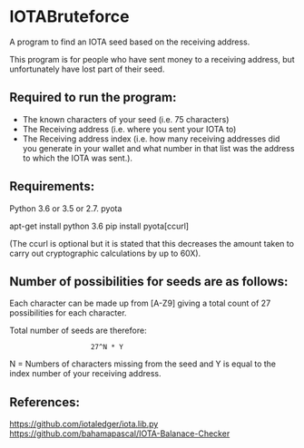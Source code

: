 # IOTABruteforce

A program to find an IOTA seed based on the receiving address. 

This program is for people who have sent money to a receiving address, but unfortunately have lost part of their seed. 

## Required to run the program:

- The known characters of your seed (i.e. 75 characters) 
- The Receiving address (i.e. where you sent your IOTA to)
- The Receiving address index (i.e. how many receiving addresses did you generate in your wallet and what number in that list was the address to which the IOTA was sent.). 


## Requirements: 
Python 3.6 or 3.5 or 2.7.
pyota 

apt-get install python 3.6 
pip install pyota[ccurl] 

(The ccurl is optional but it is stated that this decreases the amount taken to carry out cryptographic calculations by up to 60X). 

## Number of possibilities for seeds are as follows: 

Each character can be made up from [A-Z9] giving a total count of 27 possibilities for each character. 

Total number of seeds are therefore:

                        27^N * Y

N = Numbers of characters missing from the seed and 
Y is equal to the index number of your receiving address. 


## References: 


https://github.com/iotaledger/iota.lib.py
https://github.com/bahamapascal/IOTA-Balanace-Checker

